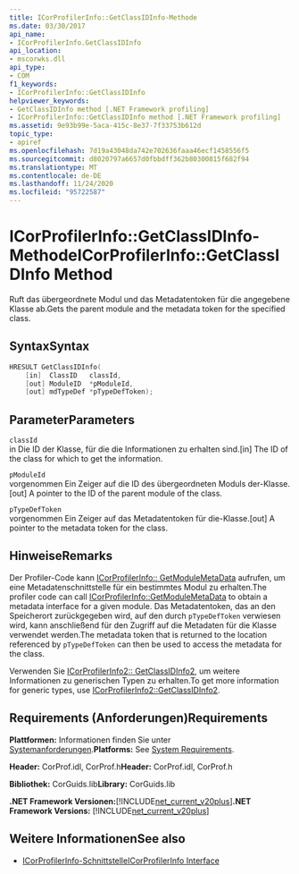 ```yaml
---
title: ICorProfilerInfo::GetClassIDInfo-Methode
ms.date: 03/30/2017
api_name:
- ICorProfilerInfo.GetClassIDInfo
api_location:
- mscorwks.dll
api_type:
- COM
f1_keywords:
- ICorProfilerInfo::GetClassIDInfo
helpviewer_keywords:
- GetClassIDInfo method [.NET Framework profiling]
- ICorProfilerInfo::GetClassIDInfo method [.NET Framework profiling]
ms.assetid: 9e93b99e-5aca-415c-8e37-7f33753b612d
topic_type:
- apiref
ms.openlocfilehash: 7d19a43048da742e702636faaa46ecf1458556f5
ms.sourcegitcommit: d8020797a6657d0fbbdff362b80300815f682f94
ms.translationtype: MT
ms.contentlocale: de-DE
ms.lasthandoff: 11/24/2020
ms.locfileid: "95722587"
---
```

# <a name="icorprofilerinfogetclassidinfo-method"></a><span data-ttu-id="a3720-102">ICorProfilerInfo::GetClassIDInfo-Methode</span><span class="sxs-lookup"><span data-stu-id="a3720-102">ICorProfilerInfo::GetClassIDInfo Method</span></span>

<span data-ttu-id="a3720-103">Ruft das übergeordnete Modul und das Metadatentoken für die angegebene Klasse ab.</span><span class="sxs-lookup"><span data-stu-id="a3720-103">Gets the parent module and the metadata token for the specified class.</span></span>  
  
## <a name="syntax"></a><span data-ttu-id="a3720-104">Syntax</span><span class="sxs-lookup"><span data-stu-id="a3720-104">Syntax</span></span>  
  
```cpp  
HRESULT GetClassIDInfo(  
    [in]  ClassID   classId,  
    [out] ModuleID  *pModuleId,  
    [out] mdTypeDef *pTypeDefToken);  
```  
  
## <a name="parameters"></a><span data-ttu-id="a3720-105">Parameter</span><span class="sxs-lookup"><span data-stu-id="a3720-105">Parameters</span></span>  

 `classId`  
 <span data-ttu-id="a3720-106">in Die ID der Klasse, für die die Informationen zu erhalten sind.</span><span class="sxs-lookup"><span data-stu-id="a3720-106">[in] The ID of the class for which to get the information.</span></span>  
  
 `pModuleId`  
 <span data-ttu-id="a3720-107">vorgenommen Ein Zeiger auf die ID des übergeordneten Moduls der-Klasse.</span><span class="sxs-lookup"><span data-stu-id="a3720-107">[out] A pointer to the ID of the parent module of the class.</span></span>  
  
 `pTypeDefToken`  
 <span data-ttu-id="a3720-108">vorgenommen Ein Zeiger auf das Metadatentoken für die-Klasse.</span><span class="sxs-lookup"><span data-stu-id="a3720-108">[out] A pointer to the metadata token for the class.</span></span>  
  
## <a name="remarks"></a><span data-ttu-id="a3720-109">Hinweise</span><span class="sxs-lookup"><span data-stu-id="a3720-109">Remarks</span></span>  

 <span data-ttu-id="a3720-110">Der Profiler-Code kann [ICorProfilerInfo:: GetModuleMetaData](icorprofilerinfo-getmodulemetadata-method.md) aufrufen, um eine Metadatenschnittstelle für ein bestimmtes Modul zu erhalten.</span><span class="sxs-lookup"><span data-stu-id="a3720-110">The profiler code can call [ICorProfilerInfo::GetModuleMetaData](icorprofilerinfo-getmodulemetadata-method.md) to obtain a metadata interface for a given module.</span></span> <span data-ttu-id="a3720-111">Das Metadatentoken, das an den Speicherort zurückgegeben wird, auf den durch `pTypeDefToken` verwiesen wird, kann anschließend für den Zugriff auf die Metadaten für die Klasse verwendet werden.</span><span class="sxs-lookup"><span data-stu-id="a3720-111">The metadata token that is returned to the location referenced by `pTypeDefToken` can then be used to access the metadata for the class.</span></span>  
  
 <span data-ttu-id="a3720-112">Verwenden Sie [ICorProfilerInfo2:: GetClassIDInfo2](icorprofilerinfo2-getclassidinfo2-method.md), um weitere Informationen zu generischen Typen zu erhalten.</span><span class="sxs-lookup"><span data-stu-id="a3720-112">To get more information for generic types, use [ICorProfilerInfo2::GetClassIDInfo2](icorprofilerinfo2-getclassidinfo2-method.md).</span></span>  
  
## <a name="requirements"></a><span data-ttu-id="a3720-113">Requirements (Anforderungen)</span><span class="sxs-lookup"><span data-stu-id="a3720-113">Requirements</span></span>  

 <span data-ttu-id="a3720-114">**Plattformen:** Informationen finden Sie unter [Systemanforderungen](../../get-started/system-requirements.md).</span><span class="sxs-lookup"><span data-stu-id="a3720-114">**Platforms:** See [System Requirements](../../get-started/system-requirements.md).</span></span>  
  
 <span data-ttu-id="a3720-115">**Header:** CorProf.idl, CorProf.h</span><span class="sxs-lookup"><span data-stu-id="a3720-115">**Header:** CorProf.idl, CorProf.h</span></span>  
  
 <span data-ttu-id="a3720-116">**Bibliothek:** CorGuids.lib</span><span class="sxs-lookup"><span data-stu-id="a3720-116">**Library:** CorGuids.lib</span></span>  
  
 <span data-ttu-id="a3720-117">**.NET Framework Versionen:**[!INCLUDE[net_current_v20plus](../../../../includes/net-current-v20plus-md.md)]</span><span class="sxs-lookup"><span data-stu-id="a3720-117">**.NET Framework Versions:** [!INCLUDE[net_current_v20plus](../../../../includes/net-current-v20plus-md.md)]</span></span>  
  
## <a name="see-also"></a><span data-ttu-id="a3720-118">Weitere Informationen</span><span class="sxs-lookup"><span data-stu-id="a3720-118">See also</span></span>

- [<span data-ttu-id="a3720-119">ICorProfilerInfo-Schnittstelle</span><span class="sxs-lookup"><span data-stu-id="a3720-119">ICorProfilerInfo Interface</span></span>](icorprofilerinfo-interface.md)
